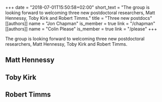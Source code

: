 +++
date = "2018-07-01T15:50:58+02:00"
short_text = "The group is looking forward to welcoming three new postdoctoral researchers, Matt Hennessy, Toby Kirk and Robert Timms."
title = "Three new postdocs"
[[authors]]
   name = "Jon Chapman"
   is_member = true
   link = "/chapman"
[[authors]]
   name = "Colin Please"
   is_member = true
   link = "/please"
+++

The group is looking forward to welcoming three new postdoctoral researchers, Matt Hennessy, Toby Kirk and Robert Timms.

## Matt Hennessy

## Toby Kirk

## Robert Timms
